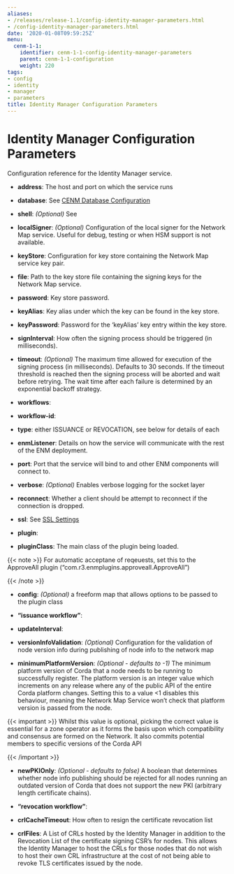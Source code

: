 ```yaml
---
aliases:
- /releases/release-1.1/config-identity-manager-parameters.html
- /config-identity-manager-parameters.html
date: '2020-01-08T09:59:25Z'
menu:
  cenm-1-1:
    identifier: cenm-1-1-config-identity-manager-parameters
    parent: cenm-1-1-configuration
    weight: 220
tags:
- config
- identity
- manager
- parameters
title: Identity Manager Configuration Parameters
---
```



# Identity Manager Configuration Parameters

Configuration reference for the Identity Manager service.


* **address**: 
The host and port on which the service runs


* **database**: 
See [CENM Database Configuration](config-database.md)


* **shell**: 
*(Optional)* See [<no title>](config-shell.md)


* **localSigner**: 
*(Optional)* Configuration of the local signer for the Network Map service. Useful for debug, testing or when HSM support is not available.


* **keyStore**: 
Configuration for key store containing the Network Map service key pair.


* **file**: 
Path to the key store file containing the signing keys for the Network Map service.


* **password**: 
Key store password.




* **keyAlias**: 
Key alias under which the key can be found in the key store.


* **keyPassword**: 
Password for the ‘keyAlias’ key entry within the key store.


* **signInterval**: 
How often the signing process should be triggered (in milliseconds).


* **timeout**: 
*(Optional)* The maximum time allowed for execution of the signing process (in milliseconds). Defaults
to 30 seconds. If the timeout threshold is reached then the signing process will be aborted and wait
before retrying. The wait time after each failure is determined by an exponential backoff strategy.




* **workflows**: 

* **workflow-id**: 

* **type**: 
either ISSUANCE or REVOCATION, see below for details of each


* **enmListener**: 
Details on how the service will communicate with the rest of the ENM deployment.


* **port**: 
Port that the service will bind to and other ENM components will connect to.


* **verbose**: 
*(Optional)* Enables verbose logging for the socket layer


* **reconnect**: 
Whether a client should be attempt to reconnect if the connection is dropped.


* **ssl**: 
See [SSL Settings](config-ssl.md)




* **plugin**: 

* **pluginClass**: 
The main class of the plugin being loaded.

{{< note >}}
For automatic acceptane of reqeuests, set this to the ApproveAll plugin (“com.r3.enmplugins.approveall.ApproveAll”)

{{< /note >}}

* **config**: 
*(Optional)* a freeform map that allows options to be passed to the plugin class






* **“issuance workflow”**: 

* **updateInterval**: 

* **versionInfoValidation**: 
*(Optional)* Configuration for the validation of node version info during publishing of node info to the network map


* **minimumPlatformVersion**: 
*(Optional - defaults to -1)* The minimum platform version of Corda that a node needs
to be running to successfully register. The platform version is an integer value which
increments on any release where any of the public API of the entire
Corda platform changes. Setting this to a value <1 disables this behaviour, meaning
the Network Map Service won’t check that platform version is passed from the node.


{{< important >}}
Whilst this value is optional, picking the correct value is essential
for a zone operator as it forms the basis upon which compatibility and consensus
are formed on the Network. It also commits potential members to specific versions
of the Corda API


{{< /important >}}


* **newPKIOnly**: 
*(Optional - defaults to false)* A boolean that determines whether node info publishing should be rejected for all nodes running an outdated
version of Corda that does not support the new PKI (arbitrary length certificate chains).






* **“revocation workflow”**: 

* **crlCacheTimeout**: 
How often to resign the certificate revocation list


* **crlFiles**: 
A List of CRLs hosted by the Identity Manager in addition to the Revocation List of the certificate signing CSR’s for nodes. This allows the
Identity Manager to host the CRLs for those nodes that do not wish to host their own CRL infrastructure at the cost of not being
able to revoke TLS certificates issued by the node.







